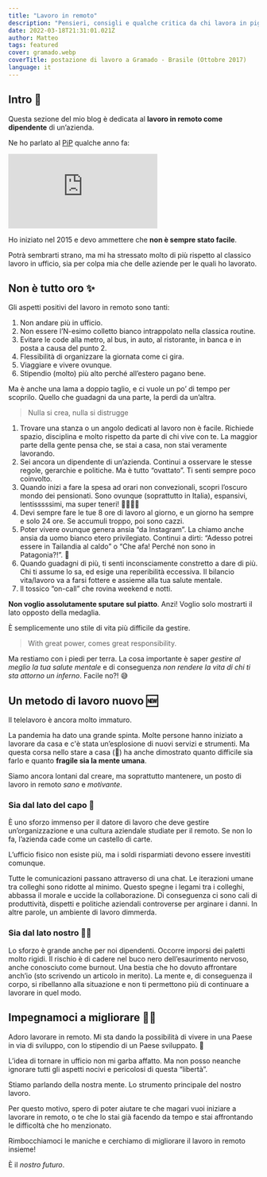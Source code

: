 ```yaml
---
title: "Lavoro in remoto"
description: "Pensieri, consigli e qualche critica da chi lavora in pigiama da anni."
date: 2022-03-18T21:31:01.021Z
author: Matteo
tags: featured
cover: gramado.webp
coverTitle: postazione di lavoro a Gramado - Brasile (Ottobre 2017)
language: it
---
```


## **Intro 👋**

Questa sezione del mio blog è dedicata al __lavoro in remoto come dipendente__ di un’azienda.

Ne ho parlato al [PiP] qualche anno fa:

<iframe class="w-full aspect-[4/3]" src="https://www.youtube.com/embed/HuH3uI25yV4" title="Matteo Borgato al PiP - making remote working work" frameborder="0" allow="accelerometer; autoplay; clipboard-write; encrypted-media; gyroscope; picture-in-picture" allowfullscreen></iframe>

Ho iniziato nel 2015 e devo ammettere che **non è sempre stato facile**.

Potrà sembrarti strano, ma mi ha stressato molto di più rispetto al classico lavoro in ufficio, sia per colpa mia che delle aziende per le quali ho lavorato.

## **Non è tutto oro ✨**

Gli aspetti positivi del lavoro in remoto sono tanti:

1. Non andare più in ufficio.
2. Non essere l’N-esimo colletto bianco intrappolato nella classica routine.
3. Evitare le code alla metro, al bus, in auto, al ristorante, in banca e in posta a causa del punto 2.
4. Flessibilità di organizzare la giornata come ci gira.
5. Viaggiare e vivere ovunque.
6. Stipendio (molto) più alto perché all’estero pagano bene.

Ma è anche una lama a doppio taglio, e ci vuole un po’ di tempo per scoprilo.
Quello che guadagni da una parte, la perdi da un’altra.

> Nulla si crea, nulla si distrugge

1. Trovare una stanza o un angolo dedicati al lavoro non è facile. Richiede spazio, disciplina e molto rispetto da parte di chi vive con te. La maggior parte della gente pensa che, se stai a casa, non stai veramente lavorando.
2. Sei ancora un dipendente di un’azienda. Continui a osservare le stesse regole, gerarchie e politiche. Ma è tutto “ovattato”. Ti senti sempre poco coinvolto.
3. Quando inizi a fare la spesa ad orari non convezionali, scopri l’oscuro mondo dei pensionati. Sono ovunque (soprattutto in Italia), espansivi, lentisssssimi, ma super teneri! ✌🏼👴🏼
4. Devi sempre fare le tue 8 ore di lavoro al giorno, e un giorno ha sempre e solo 24 ore. Se accumuli troppo, poi sono cazzi.
5. Poter vivere ovunque genera ansia “da Instagram”. La chiamo anche ansia da uomo bianco etero privilegiato. Continui a dirti: “Adesso potrei essere in Tailandia al caldo” o “Che afa! Perché non sono in Patagonia?!”. 🫠
6. Quando guadagni di più, ti senti inconsciamente constretto a dare di più. Chi ti assume lo sa, ed esige una reperibilità eccessiva. Il bilancio vita/lavoro va a farsi fottere e assieme alla tua salute mentale.
7. Il tossico “on-call” che rovina weekend e notti.

**Non voglio assolutamente sputare sul piatto**. Anzi!
Voglio solo mostrarti il lato opposto della medaglia.

È semplicemente uno stile di vita più difficile da gestire.

> With great power, comes great responsibility.

Ma restiamo con i piedi per terra.
La cosa importante è saper _gestire al meglio la tua salute mentale_ e di conseguenza _non rendere la vita di chi ti sta attorno un inferno_.
Facile no?! 😅

## **Un metodo di lavoro nuovo 🆕**

Il telelavoro è ancora molto immaturo.

La pandemia ha dato una grande spinta.
Molte persone hanno iniziato a lavorare da casa e c'è stata un’esplosione di nuovi servizi e strumenti.
Ma questa corsa nello stare a casa (🤯) ha anche dimostrato quanto difficile sia farlo e quanto __fragile sia la mente umana__.

Siamo ancora lontani dal creare, ma soprattutto mantenere, un posto di lavoro in remoto _sano_ e _motivante_.

### **Sia dal lato del capo 👔**

È uno sforzo immenso per il datore di lavoro che deve gestire un’organizzazione e una cultura aziendale studiate per il remoto. 
Se non lo fa, l’azienda cade come un castello di carte.

L’ufficio fisico non esiste più, ma i soldi risparmiati devono essere investiti comunque.

Tutte le comunicazioni passano attraverso di una chat.
Le iterazioni umane tra colleghi sono ridotte al minimo. Questo spegne i legami tra i colleghi, abbassa il morale e uccide la collaborazione.
Di conseguenza ci sono cali di produttività, dispetti e politiche aziendali controverse per arginare i danni.
In altre parole, un ambiente di lavoro dimmerda.

### **Sia dal lato nostro ✊🏼**

Lo sforzo è grande anche per noi dipendenti. Occorre imporsi dei paletti molto rigidi.
Il rischio è di cadere nel buco nero dell’esaurimento nervoso, anche conosciuto come burnout.
Una bestia che ho dovuto affrontare anch’io (sto scrivendo un articolo in merito).
La mente e, di conseguenza il corpo, si ribellanno alla situazione e non ti permettono più di continuare a lavorare in quel modo.

## **Impegnamoci a migliorare 💪🏼**

Adoro lavorare in remoto. Mi sta dando la possibilità di vivere in una Paese in via di sviluppo, con lo stipendio di un Paese sviluppato. 🎰

L’idea di tornare in ufficio non mi garba affatto.
Ma non posso neanche ignorare tutti gli aspetti nocivi e pericolosi di questa “libertà”.

Stiamo parlando della nostra mente. Lo strumento principale del nostro lavoro.

Per questo motivo, spero di poter aiutare te che magari vuoi iniziare a lavorare in remoto, o te che lo stai già facendo da tempo e stai affrontando le difficoltà
che ho menzionato.

Rimbocchiamoci le maniche e cerchiamo di migliorare il lavoro in remoto insieme!

È il _nostro futuro_.

[PiP]: https://www.programmersinpadua.it/
